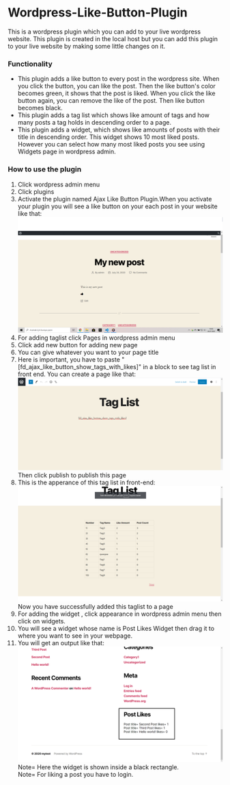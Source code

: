 # Wordpress-Like-Button-Plugin
This is a wordpress plugin which you can add  to your live wordpress website. This plugin is created in the local host but you can add this plugin to your live website by making some little changes on it.<br>
### Functionality <br>
* This plugin adds a like button to every post in the wordpress site. When you click the button, you can like the post. Then the like button's color becomes green, it shows that the post is liked. When you click the like button again, you can remove the like of the post. Then like button becomes black.
* This plugin adds a tag list which shows like amount  of tags and how many posts a tag holds in descending order to a page.
* This plugin adds a widget, which shows like amounts of posts with their title in descending order. This widget shows 10 most liked posts. However you can select how many most
 liked posts you see using Widgets page in wordpress admin.
### How to use the plugin
1) Click wordpress admin menu
2) Click plugins 
3) Activate the plugin named Ajax Like Button Plugin.When you activate your plugin you will see a like button on your each post in your website like that:
<img src="images/Ekran Görüntüsü (7).png"> <br>
4) For adding taglist click Pages in wordpress admin menu
5) Click add new button for adding new page 
6) You can give whatever you want to your page title <br>
7) Here is important, you have to paste "[fd_ajax_like_button_show_tags_with_likes]" in a block to see tag list in front end. You can create a page like that: <br>
<img src="images/Ekran Görüntüsü (12).png"> <br>
Then click publish to publish this page
8) This is the apperance of this tag list in front-end:
<img src="images/Ekran Görüntüsü (10).png"> <br>
Now you have successfully added this taglist to a page
9) For adding the widget , click appearance in wordpress admin menu then click on widgets.
 10) You will see a widget whose name is Post Likes Widget then drag it to where you want to see in your webpage.
 11) You will get an output like that: <br>
<img src="images/Ekran Görüntüsü (11).png"> <br>
Note= Here the widget is shown inside a black rectangle.<br>
Note= For liking a post you have to login. 

